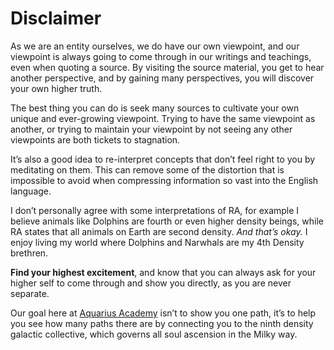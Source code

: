 # Disclaimer
As we are an entity ourselves, we do have our own viewpoint, and our viewpoint is always going to come through in our writings and teachings, even when quoting a source. By visiting the source material, you get to hear another perspective, and by gaining many perspectives, you will discover your own higher truth.

The best thing you can do is seek many sources to cultivate your own unique and ever-growing viewpoint. Trying to have the same viewpoint as another, or trying to maintain your viewpoint by not seeing any other viewpoints are both tickets to stagnation.

It’s also a good idea to re-interpret concepts that don’t feel right to you by meditating on them. This can remove some of the distortion that is impossible to avoid when compressing information so vast into the English language.

I don’t personally agree with some interpretations of RA, for example I believe animals like Dolphins are fourth or even higher density beings, while RA states that all animals on Earth are second density. *And that’s okay.* I enjoy living my world where Dolphins and Narwhals are my 4th Density brethren.

**Find your highest excitement**, and know that you can always ask for your higher self to come through and show you directly, as you are never separate.

Our goal here at [Aquarius Academy](https://aquarius.academy) isn’t to show you one path, it’s to help you see how many paths there are by connecting you to the ninth density galactic collective, which governs all soul ascension in the Milky way.


<!--stackedit_data:
eyJoaXN0b3J5IjpbNjA1ODMxNTc2LC03OTgwMTc3MjNdfQ==
-->